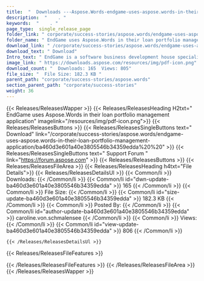 ```yaml
---
title:  "  Downloads ---Aspose.Words-endgame-uses-aspose.words-in-their-loan-portfolio-management-application . " 
description:  "    . " 
keywords:  "    . " 
page_type:  single_release_page
folder_link: " corporate/success-stories/aspose.words/endgame-uses-aspose.words-in-their-loan-portfolio-management-application/"
folder_name: " EndGame uses Aspose.Words in their loan portfolio management application"
download_link: " /corporate/success-stories/aspose.words/endgame-uses-aspose.words-in-their-loan-portfolio-management-application/ba460d3e601a40e3805546b34359edda"
download_text: " Download"
Intro_text: " EndGame is a software business development house specializing in cloud applicati..."
image_link: " https://downloads.aspose.com/resources/img/pdf-icon.png"
download_count: "  Downloads: 165  Views: 805"
file_size: "  File Size: 182.3 KB "
parent_path: "corporate/success-stories/aspose.words"
section_parent_path: "corporate/success-stories"
weight: 36 
---
```


{{< Releases/ReleasesWapper >}}
  {{< Releases/ReleasesHeading H2txt=" EndGame uses Aspose.Words in their loan portfolio management application" imagelink="/resources/img/pdf-icon.png">}}
  {{< Releases/ReleasesButtons >}}
    {{< Releases/ReleasesSingleButtons text=" Download" link="/corporate/success-stories/aspose.words/endgame-uses-aspose.words-in-their-loan-portfolio-management-application/ba460d3e601a40e3805546b34359edda%20%20" >}}
    {{< Releases/ReleasesSingleButtons text=" Support Forum " link="https://forum.aspose.com" >}}
  {{< Releases/ReleasesButtons >}}
  {{< Releases/ReleasesFileArea >}}
    {{< Releases/ReleasesHeading h4txt="File Details">}}
    {{< Releases/ReleasesDetailsUl >}}
            {{< Common/li  >}} Downloads: {{< /Common/li >}} 
      {{< Common/li id="dwn-update-ba460d3e601a40e3805546b34359edda" >}} 165 {{< /Common/li >}} 
      {{< Common/li  >}} File Size: {{< /Common/li >}} 
      {{< Common/li id="size-update-ba460d3e601a40e3805546b34359edda" >}} 182.3 KB {{< /Common/li >}} 
      {{< Common/li  >}} Posted By: {{< /Common/li >}} 
      {{< Common/li id="author-update-ba460d3e601a40e3805546b34359edda" >}} caroline.von.schmalensee {{< /Common/li >}} 
      {{< Common/li  >}} Views: {{< /Common/li >}} 
      {{< Common/li id="view-update-ba460d3e601a40e3805546b34359edda" >}} 806 {{< /Common/li >}} 

    {{< /Releases/ReleasesDetailsUl >}}

  {{< Releases/ReleasesFileFeatures >}}
      
  {{< /Releases/ReleasesFileFeatures >}}
 {{< /Releases/ReleasesFileArea >}}
{{< /Releases/ReleasesWapper >}}


